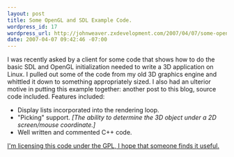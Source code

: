```yaml
--- 
layout: post
title: Some OpenGL and SDL Example Code.
wordpress_id: 17
wordpress_url: http://johnweaver.zxdevelopment.com/2007/04/07/some-opengl-and-sdl-example-code/
date: 2007-04-07 09:42:46 -07:00
---
```

I was recently asked by a client for some code that shows how to do the basic SDL and OpenGL initialization needed to write a 3D application on Linux. I pulled out some of the code from my old 3D graphics engine and whittled it down to something appropriately sized. I also had an ulterior motive in putting this example together: another post to this blog, source code included.
Features included:
<ul>
	<li>Display lists incorporated into the rendering loop.</li>
	<li>"Picking" support. <em>[The ability to determine the 3D object under a 2D screen/mouse coordinate.]</em></li>
	<li>Well written and commented C++ code.</li>
</ul>
<a href="http://johnweaver.zxdevelopment.com/wp-content/uploads/2007/04/sdlopenglexample.zip">I'm licensing this code under the GPL, I hope that someone finds it useful.</a>
